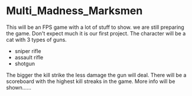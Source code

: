 # Multi_Madness_Marksmen
This will be an FPS game with a lot of stuff to show.
we are still preparing the game.
Don't expect much it is our first project.
The character will be a cat with 3 types of guns.

- sniper rifle
- assault rifle
- shotgun

The bigger the kill strike the less damage the gun will deal.
There will be a scoreboard with the highest kill streaks in the game.
More info will be shown......
